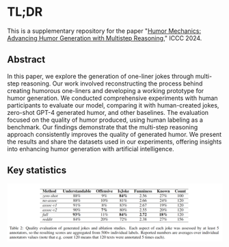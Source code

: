 # TL;DR

This is a supplementary repository for the paper "[Humor Mechanics: Advancing Humor Generation with Multistep Reasoning](https://arxiv.org/abs/#)," ICCC 2024.

## Abstract

In this paper, we explore the generation of one-liner jokes through multi-step reasoning. Our work involved reconstructing the process behind creating humorous one-liners and developing a working prototype for humor generation. We conducted comprehensive experiments with human participants to evaluate our model, comparing it with human-created jokes, zero-shot GPT-4 generated humor, and other baselines. The evaluation focused on the quality of humor produced, using human labeling as a benchmark. Our findings demonstrate that the multi-step reasoning approach consistently improves the quality of generated humor. We present the results and share the datasets used in our experiments, offering insights into enhancing humor generation with artificial intelligence.

## Key statistics 

![quality evaluation](https://github.com/altsoph/humor-mechanics/raw/master/hm_pic2.png)
